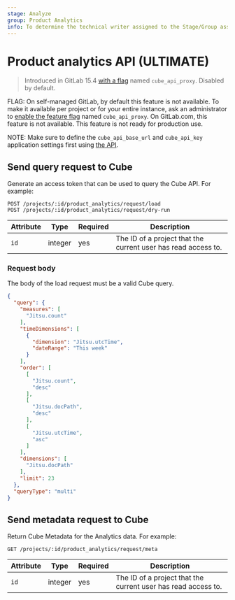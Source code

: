```yaml
---
stage: Analyze
group: Product Analytics
info: To determine the technical writer assigned to the Stage/Group associated with this page, see https://about.gitlab.com/handbook/product/ux/technical-writing/#assignments
---
```


# Product analytics API **(ULTIMATE)**

> Introduced in GitLab 15.4 [with a flag](../administration/feature_flags.md) named `cube_api_proxy`. Disabled by default.

FLAG:
On self-managed GitLab, by default this feature is not available. To make it available per project or for your entire instance, ask an administrator to [enable the feature flag](../administration/feature_flags.md) named `cube_api_proxy`.
On GitLab.com, this feature is not available.
This feature is not ready for production use.

NOTE:
Make sure to define the `cube_api_base_url` and `cube_api_key` application settings first using [the API](settings.md).

## Send query request to Cube

Generate an access token that can be used to query the Cube API. For example:

```plaintext
POST /projects/:id/product_analytics/request/load
POST /projects/:id/product_analytics/request/dry-run
```

| Attribute | Type             | Required | Description                                                   |
| --------- |------------------| -------- |---------------------------------------------------------------|
| `id`      | integer          | yes      | The ID of a project that the current user has read access to. |

### Request body

The body of the load request must be a valid Cube query.

```json
{
  "query": {
    "measures": [
      "Jitsu.count"
    ],
    "timeDimensions": [
      {
        "dimension": "Jitsu.utcTime",
        "dateRange": "This week"
      }
    ],
    "order": [
      [
        "Jitsu.count",
        "desc"
      ],
      [
        "Jitsu.docPath",
        "desc"
      ],
      [
        "Jitsu.utcTime",
        "asc"
      ]
    ],
    "dimensions": [
      "Jitsu.docPath"
    ],
    "limit": 23
  },
  "queryType": "multi"
}
```

## Send metadata request to Cube

Return Cube Metadata for the Analytics data. For example:

```plaintext
GET /projects/:id/product_analytics/request/meta
```

| Attribute | Type             | Required | Description                                                   |
| --------- |------------------| -------- |---------------------------------------------------------------|
| `id`      | integer          | yes      | The ID of a project that the current user has read access to. |
